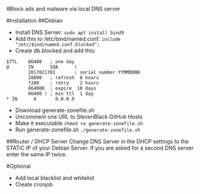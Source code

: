 #Block ads and malware via local DNS server

#Installation
##Debian
- Install DNS Server: `sudo apt install bind9`
- Add this to /etc/bind/named.conf: `include "/etc/bind/named.conf.blocked";`
- Create db.blocked and add this:
````
$TTL    86400   ; one day
@       IN      SOA      (
        2017021701       ; serial number YYMMDDNN
        28800   ; refresh  8 hours
        7200    ; retry    2 hours
        864000  ; expire  10 days
        86400 ) ; min ttl  1 day
* IN      A       0.0.0.0
````

- Download generate-zonefile.sh
- Uncomment one URL to StevenBlack GitHub Hosts
- Make it executable `chmod +x generate-zonefile.sh`
- Run generate-zonefile.sh `./generate-zonefile.sh`

##Router / DHCP Server
Change DNS Server in the DHCP settings to the STATiC IP of your Debian Server. If you are asked for a second DNS server enter the same IP twice.

#Optional
- Add local blacklist and whitelist
- Create cronjob
